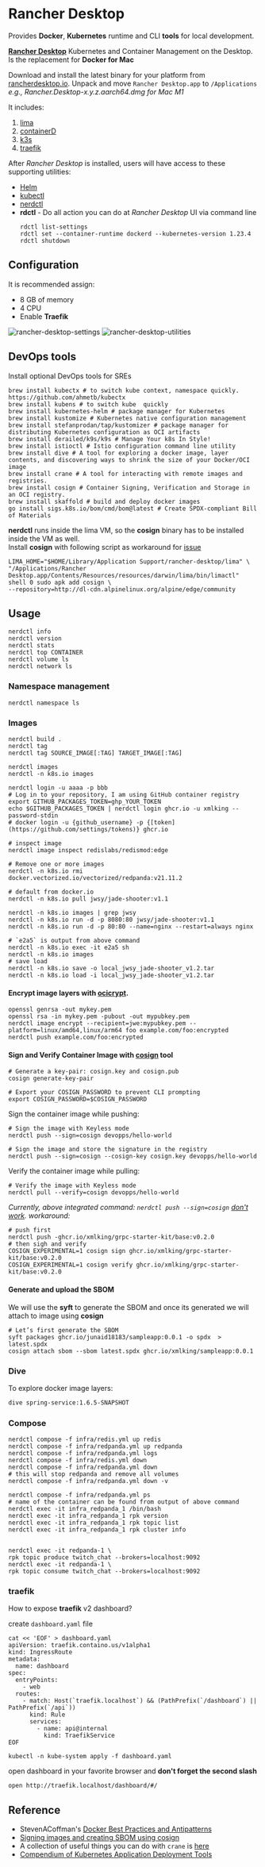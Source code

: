 # Rancher Desktop

Provides **Docker**, **Kubernetes** runtime and CLI **tools** for local development.

**[Rancher Desktop](https://rancherdesktop.io)** Kubernetes and Container Management on the Desktop. Is the replacement for **Docker for Mac**

Download and install the latest binary for your platform from [rancherdesktop.io](https://rancherdesktop.io/).
Unpack and move `Rancher Desktop.app` to `/Applications`<br/>
_e.g., Rancher.Desktop-x.y.z.aarch64.dmg for Mac M1_

It includes:

1. [lima](https://github.com/lima-vm/lima)
2. [containerD](https://containerd.io)
3. [k3s](https://k3s.io/)
4. [traefik](https://traefik.io/)


After _Rancher Desktop_ is installed, users will have access to these supporting utilities:

- [Helm](https://helm.sh/)
- [kubectl](https://kubernetes.io/docs/reference/kubectl/overview/)
- [nerdctl](https://github.com/containerd/nerdctl)
- **rdctl** - Do all action you can do at _Rancher Desktop_ UI via command line
    ```shell
    rdctl list-settings
    rdctl set --container-runtime dockerd --kubernetes-version 1.23.4
    rdctl shutdown
    ```

## Configuration

It is recommended assign:
* 8 GB of memory
* 4 CPU
* Enable **Traefik**

![rancher-desktop-settings](../images/rancher-desktop-settings.png)
![rancher-desktop-utilities](../images/rancher-desktop-utilities.png)

##  DevOps tools

Install optional DevOps tools for SREs
```shell
brew install kubectx # to switch kube context, namespace quickly. https://github.com/ahmetb/kubectx 
brew install kubens # to switch kube  quickly 
brew install kubernetes-helm # package manager for Kubernetes
brew install kustomize # Kubernetes native configuration management
brew install stefanprodan/tap/kustomizer # package manager for distributing Kubernetes configuration as OCI artifacts
brew install derailed/k9s/k9s # Manage Your k8s In Style!
brew install istioctl # Istio configuration command line utility 
brew install dive # A tool for exploring a docker image, layer contents, and discovering ways to shrink the size of your Docker/OCI image
brew install crane # A tool for interacting with remote images and registries.
brew install cosign # Container Signing, Verification and Storage in an OCI registry. 
brew install skaffold # build and deploy docker images
go install sigs.k8s.io/bom/cmd/bom@latest # Create SPDX-compliant Bill of Materials
```

**nerdctl** runs inside the lima VM, so the **cosign** binary has to be installed inside the VM as well.<br/>
Install **cosign** with following script as workaround for [issue](https://github.com/rancher-sandbox/rancher-desktop/issues/1905)

```shell
LIMA_HOME="$HOME/Library/Application Support/rancher-desktop/lima" \
"/Applications/Rancher Desktop.app/Contents/Resources/resources/darwin/lima/bin/limactl" shell 0 sudo apk add cosign \
--repository=http://dl-cdn.alpinelinux.org/alpine/edge/community
```

## Usage

```shell
nerdctl info 
nerdctl version
nerdctl stats
nerdctl top CONTAINER
nerdctl volume ls
nerdctl network ls
```

### Namespace management

```shell
nerdctl namespace ls
```

### Images

```shell
nerdctl build .
nerdctl tag
nerdctl tag SOURCE_IMAGE[:TAG] TARGET_IMAGE[:TAG]

nerdctl images
nerdctl -n k8s.io images

nerdctl login -u aaaa -p bbb
# Log in to your repository, I am using GitHub container registry
export GITHUB_PACKAGES_TOKEN=ghp_YOUR_TOKEN
echo $GITHUB_PACKAGES_TOKEN | nerdctl login ghcr.io -u xmlking --password-stdin
# docker login -u {github_username} -p {[token](https://github.com/settings/tokens)} ghcr.io

# inspect image 
nerdctl image inspect redislabs/redismod:edge

# Remove one or more images
nerdctl -n k8s.io rmi docker.vectorized.io/vectorized/redpanda:v21.11.2

# default from docker.io
nerdctl -n k8s.io pull jwsy/jade-shooter:v1.1

nerdctl -n k8s.io images | grep jwsy
nerdctl -n k8s.io run -d -p 8080:80 jwsy/jade-shooter:v1.1
nerdctl -n k8s.io run -d -p 80:80 --name=nginx --restart=always nginx

# `e2a5` is output from above command
nerdctl -n k8s.io exec -it e2a5 sh
nerdctl -n k8s.io images
# save load  
nerdctl -n k8s.io save -o local_jwsy_jade-shooter_v1.2.tar
nerdctl -n k8s.io load -i local_jwsy_jade-shooter_v1.2.tar
```

#### Encrypt image layers with [ocicrypt](https://github.com/containerd/nerdctl/blob/master/docs/ocicrypt.md).

```shell
openssl genrsa -out mykey.pem
openssl rsa -in mykey.pem -pubout -out mypubkey.pem
nerdctl image encrypt --recipient=jwe:mypubkey.pem --platform=linux/amd64,linux/arm64 foo example.com/foo:encrypted
nerdctl push example.com/foo:encrypted
```

#### Sign and Verify Container Image with [cosign](https://github.com/containerd/nerdctl/blob/master/docs/cosign.md) tool
```shell
# Generate a key-pair: cosign.key and cosign.pub
cosign generate-key-pair

# Export your COSIGN_PASSWORD to prevent CLI prompting
export COSIGN_PASSWORD=$COSIGN_PASSWORD
```
Sign the container image while pushing:
```shell
# Sign the image with Keyless mode
nerdctl push --sign=cosign devopps/hello-world

# Sign the image and store the signature in the registry
nerdctl push --sign=cosign --cosign-key cosign.key devopps/hello-world
```
Verify the container image while pulling:
```shell
# Verify the image with Keyless mode
nerdctl pull --verify=cosign devopps/hello-world
```

_Currently, above integrated command: `nerdctl push --sign=cosign`  [don't work](https://github.com/rancher-sandbox/rancher-desktop/issues/1905). workaround:_ 
```shell
# push first 
nerdctl push -ghcr.io/xmlking/grpc-starter-kit/base:v0.2.0
# then sigh and verify
COSIGN_EXPERIMENTAL=1 cosign sign ghcr.io/xmlking/grpc-starter-kit/base:v0.2.0
COSIGN_EXPERIMENTAL=1 cosign verify ghcr.io/xmlking/grpc-starter-kit/base:v0.2.0
```

#### Generate and upload the SBOM

We will use the **syft** to generate the SBOM and once its generated we will attach to image using **cosign**
```shell
# Let’s first generate the SBOM
syft packages ghcr.io/junaid18183/sampleapp:0.0.1 -o spdx  > latest.spdx
cosign attach sbom --sbom latest.spdx ghcr.io/xmlking/sampleapp:0.0.1
```

### Dive
To explore docker image layers:

```bash
dive spring-service:1.6.5-SNAPSHOT
```

### Compose

```shell
nerdctl compose -f infra/redis.yml up redis
nerdctl compose -f infra/redpanda.yml up redpanda
nerdctl compose -f infra/redpanda.yml logs
nerdctl compose -f infra/redis.yml down
nerdctl compose -f infra/redpanda.yml down
# this will stop redpanda and remove all volumes
nerdctl compose -f infra/redpanda.yml down -v 

nerdctl compose -f infra/redpanda.yml ps
# name of the container can be found from output of above command 
nerdctl exec -it infra_redpanda_1 /bin/bash
nerdctl exec -it infra_redpanda_1 rpk version
nerdctl exec -it infra_redpanda_1 rpk topic list
nerdctl exec -it infra_redpanda_1 rpk cluster info


nerdctl exec -it redpanda-1 \
rpk topic produce twitch_chat --brokers=localhost:9092
nerdctl exec -it redpanda-1 \
rpk topic consume twitch_chat --brokers=localhost:9092
```

### traefik

How to expose **traefik** v2 dashboard?

create `dashboard.yaml` file

```shell
cat << 'EOF' > dashboard.yaml
apiVersion: traefik.containo.us/v1alpha1
kind: IngressRoute
metadata:
  name: dashboard
spec:
  entryPoints:
    - web
  routes:
    - match: Host(`traefik.localhost`) && (PathPrefix(`/dashboard`) || PathPrefix(`/api`))
      kind: Rule
      services:
        - name: api@internal
          kind: TraefikService
EOF
```

```shell
kubectl -n kube-system apply -f dashboard.yaml
```

open dashboard in your favorite browser and **don't forget the second slash**

```shell
open http://traefik.localhost/dashboard/#/
```

## Reference 

- StevenACoffman's [Docker Best Practices and Antipatterns](https://gist.github.com/StevenACoffman/41fee08e8782b411a4a26b9700ad7af5) 
- [Signing images and creating SBOM using cosign](https://www.ijuned.com/Signing-images-and-creating-SBOM-using-cosign/)
- A collection of useful things you can do with `crane` is [here](https://github.com/google/go-containerregistry/blob/main/cmd/crane/recipes.md)
- [Compendium of Kubernetes Application Deployment Tools](https://medium.com/@KarlKFI/compendium-of-kubernetes-application-deployment-tools-80a828c91e8f)
